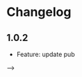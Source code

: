 # Changelog

## 1.0.2 

- Feature: update pub
<!-- - Bug Fix: update documentation & ios improvements -->
<!-- - Documentation: Update the documentation --> -->

